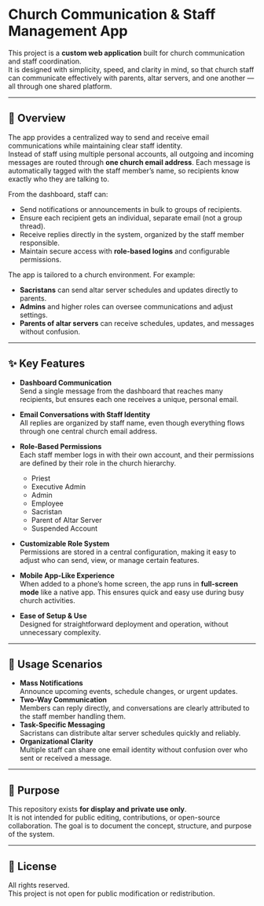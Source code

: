 # Church Communication & Staff Management App

This project is a **custom web application** built for church communication and staff coordination.  
It is designed with simplicity, speed, and clarity in mind, so that church staff can communicate effectively with parents, altar servers, and one another — all through one shared platform.

---

## 📖 Overview

The app provides a centralized way to send and receive email communications while maintaining clear staff identity.  
Instead of staff using multiple personal accounts, all outgoing and incoming messages are routed through **one church email address**. Each message is automatically tagged with the staff member’s name, so recipients know exactly who they are talking to.

From the dashboard, staff can:
- Send notifications or announcements in bulk to groups of recipients.
- Ensure each recipient gets an individual, separate email (not a group thread).
- Receive replies directly in the system, organized by the staff member responsible.
- Maintain secure access with **role-based logins** and configurable permissions.

The app is tailored to a church environment. For example:
- **Sacristans** can send altar server schedules and updates directly to parents.  
- **Admins** and higher roles can oversee communications and adjust settings.  
- **Parents of altar servers** can receive schedules, updates, and messages without confusion.  

---

## ✨ Key Features

- **Dashboard Communication**  
  Send a single message from the dashboard that reaches many recipients, but ensures each one receives a unique, personal email.  

- **Email Conversations with Staff Identity**  
  All replies are organized by staff name, even though everything flows through one central church email address.  

- **Role-Based Permissions**  
  Each staff member logs in with their own account, and their permissions are defined by their role in the church hierarchy.  
  - Priest  
  - Executive Admin  
  - Admin  
  - Employee  
  - Sacristan  
  - Parent of Altar Server  
  - Suspended Account  

- **Customizable Role System**  
  Permissions are stored in a central configuration, making it easy to adjust who can send, view, or manage certain features.  

- **Mobile App-Like Experience**  
  When added to a phone’s home screen, the app runs in **full-screen mode** like a native app. This ensures quick and easy use during busy church activities.  

- **Ease of Setup & Use**  
  Designed for straightforward deployment and operation, without unnecessary complexity.  

---

## 📱 Usage Scenarios

- **Mass Notifications**  
  Announce upcoming events, schedule changes, or urgent updates.  
- **Two-Way Communication**  
  Members can reply directly, and conversations are clearly attributed to the staff member handling them.  
- **Task-Specific Messaging**  
  Sacristans can distribute altar server schedules quickly and reliably.  
- **Organizational Clarity**  
  Multiple staff can share one email identity without confusion over who sent or received a message.  

---

## 🔐 Purpose

This repository exists **for display and private use only**.  
It is not intended for public editing, contributions, or open-source collaboration. The goal is to document the concept, structure, and purpose of the system.  

---

## 📜 License

All rights reserved.  
This project is not open for public modification or redistribution.  
